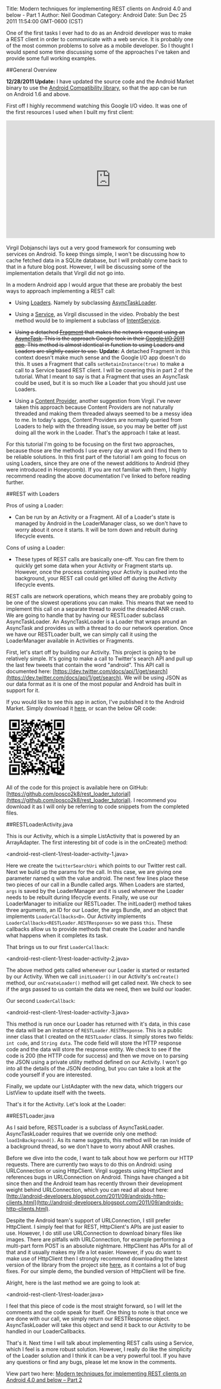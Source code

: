 Title: Modern techniques for implementing REST clients on Android 4.0 and below - Part 1
Author: Neil Goodman
Category: Android
Date: Sun Dec 25 2011 11:54:00 GMT-0600 (CST)

One of the first tasks I ever had to do as an Android developer was to make a REST client in order to communicate with a web service. It is probably one of the most common problems to solve as a mobile developer. So I thought I would spend some time discussing some of the approaches I've taken and provide some full working examples.

##General Overview

__12/28/2011 Update:__ I have updated the source code and the Android Market binary to use the [Android Compatibility library](http://developer.android.com/sdk/compatibility-library.html), so that the app can be run on Android 1.6 and above.

First off I highly recommend watching this Google I/O video. It was one of the first resources I used when I built my first client:

<iframe src="https://www.youtube.com/embed/xHXn3Kg2IQE" frameborder="0" width="560" height="315"></iframe>

Virgil Dobjanschi lays out a very good framework for consuming web services on Android. To keep things simple, I won't be discussing how to cache fetched data in a SQLite database, but I will probably come back to that in a future blog post. However, I will be discussing some of the implementation details that Virgil did not go into.

In a modern Android app I would argue that these are probably the best ways to approach implementing a REST call:

- Using <a href="http://developer.android.com/guide/topics/fundamentals/loaders.html">Loaders</a>. Namely by subclassing <a href="http://developer.android.com/reference/android/content/AsyncTaskLoader.html">AsyncTaskLoader</a>.

- Using a <a href="http://developer.android.com/guide/topics/fundamentals/services.html">Service</a>, as Virgil discussed in the video. Probably the best method would be to implement a subclass of <a href="http://developer.android.com/reference/android/app/IntentService.html">IntentService</a>.

- <del datetime="2011-12-31T21:10:29+00:00">Using a detached [Fragment](http://developer.android.com/guide/topics/fundamentals/fragments.html) that makes the network request using an [AsyncTask](http://developer.android.com/reference/android/os/AsyncTask.html). This is the approach Google took in their [Google I/O 2011 app](http://code.google.com/p/iosched/). This method is almost identical in function to using Loaders and Loaders are slightly easier to use.</del> __Update:__ A detached Fragment in this context doesn't make much sense and the Google I/O app doesn't do this. It uses a Fragment that calls `setRetainInstance(true)` to make a call to a Service based REST client. I will be covering this in part 2 of the tutorial. What I meant to say is that a Fragment that uses an AsyncTask could be used, but it is so much like a Loader that you should just use Loaders.

- Using a [Content Provider](http://developer.android.com/guide/topics/providers/content-providers.html), another suggestion from Virgil. I've never taken this approach because Content Providers are not naturally threaded and making them threaded always seemed to be a messy idea to me. In today's apps, Content Providers are normally queried from Loaders to help with the threading issue, so you may be better off just doing all the work in the Loader. That's the approach I take at least.

For this tutorial I'm going to be focusing on the first two approaches, because those are the methods I use every day at work and I find them to be reliable solutions. In this first part of the tutorial I am going to focus on using Loaders, since they are one of the newest additions to Android (they were introduced in Honeycomb). If you are not familiar with them, I highly recommend reading the above documentation I've linked to before reading further.

##REST with Loaders

Pros of using a Loader:

- Can be run by an Activity or a Fragment. All of a Loader's state is managed by Android in the LoaderManager class, so we don't have to worry about it once it starts. It will be torn down and rebuilt during lifecycle events.

Cons of using a Loader:

- These types of REST calls are basically one-off. You can fire them to quickly get some data when your Activity or Fragment starts up. However, once the process containing your Activity is pushed into the background, your REST call could get killed off during the Activity lifecycle events.

REST calls are network operations, which means they are probably going to be one of the slowest operations you can make. This means that we need to implement this call on a separate thread to avoid the dreaded ANR crash. We are going to handle that by having our RESTLoader subclass AsyncTaskLoader. An AsyncTaskLoader is a Loader that wraps around an AsyncTask and provides us with a thread to do our network operation. Once we have our RESTLoader built, we can simply call it using the LoaderManager available in Activities or Fragments.

First, let's start off by building our Activity. This project is going to be relatively simple. It's going to make a call to Twitter's search API and pull up the last few tweets that contain the word "android". This API call is documented here: [https://dev.twitter.com/docs/api/1/get/search](https://dev.twitter.com/docs/api/1/get/search). We will be using JSON as our data format as it is one of the most popular and Android has built in support for it.

If you would like to see this app in action, I've published it to the Android Market. Simply download it [here](https://market.android.com/details?id=net.neilgoodman.android.restloadertutorial), or scan the below QR code:

![QR Code](android-rest-client-1/rest-loader-turorial-qr.png)

All of the code for this project is available here on GitHub: [https://github.com/posco2k8/rest_loader_tutorial](https://github.com/posco2k8/rest_loader_tutorial). I recommend you download it as I will only be referring to code snippets from the completed files.

##RESTLoaderActivity.java

This is our Activity, which is a simple ListActivity that is powered by an ArrayAdapter. The first interesting bit of code is in the onCreate() method:

<android-rest-client-1/rest-loader-activity-1.java>

Here we create the `twitterSearchUri` which points to our Twitter rest call. Next we build up the params for the call. In this case, we are giving one parameter named q with the value android. The next few lines place these two pieces of our call in a Bundle called args. When Loaders are started, `args` is saved by the LoaderManager and it is used whenever the Loader needs to be rebuilt during lifecycle events. Finally, we use our LoaderManager to initialize our RESTLoader. The initLoader() method takes three arguments, an ID for our Loader, the args Bundle, and an object that implements `LoaderCallbacks<D>`. Our Activity implements `LoaderCallbacks<RESTLoader.RESTResponse>` so we pass `this`. These callbacks allow us to provide methods that create the Loader and handle what happens when it completes its task.

That brings us to our first `LoaderCallback`:

<android-rest-client-1/rest-loader-activity-2.java>

The above method gets called whenever our Loader is started or restarted by our Activity. When we call `initLoader()` in our Activity's `onCreate()` method, our `onCreateLoader()` method will get called next. We check to see if the args passed to us contain the data we need, then we build our loader.

Our second `LoaderCallback`:

<android-rest-client-1/rest-loader-activity-3.java>

This method is run once our Loader has returned with it's data, in this case the data will be an instance of `RESTLoader.RESTResponse`. This is a public inner class that I created on the `RESTLoader` class. It simply stores two fields: `int code`, and `String data`. The code field will store the HTTP response code and the data will store the response entity. We check to see if the code is 200 (the HTTP code for success) and then we move on to parsing the JSON using a private utility method defined on our Activity. I won't go into all the details of the JSON decoding, but you can take a look at the code yourself if you are interested.

Finally, we update our ListAdapter with the new data, which triggers our ListView to update itself with the tweets.

That's it for the Activity. Let's look at the Loader:

##RESTLoader.java

As I said before, RESTLoader is a subclass of AsyncTaskLoader. AsyncTaskLoader requires that we override only one method: `loadInBackground()`. As its name suggests, this method will be ran inside of a background thread, so we don't have to worry about ANR crashes.

Before we dive into the code, I want to talk about how we perform our HTTP requests. There are currently two ways to do this on Android: using URLConnection or using HttpClient. Virgil suggests using HttpClient and references bugs in URLConnection on Android. Things have changed a bit since then and the Android team has recently thrown their development weight behind URLConnection, which you can read all about here: [http://android-developers.blogspot.com/2011/09/androids-http-clients.html](http://android-developers.blogspot.com/2011/09/androids-http-clients.html).

Despite the Android team's support of URLConnection, I still prefer HttpClient. I simply feel that for REST, HttpClient's APIs are just easier to use. However, I do still use URLConnection to download binary files like images. There are pitfalls with URLConnection, for example performing a multi-part form POST is an absolute nightmare. HttpClient has APIs for all of that and it usually makes my life a lot easier. However, if you do want to make use of HttpClient then I strongly recommend downloading the latest version of the library from the project site [here](http://hc.apache.org/httpcomponents-client-ga/), as it contains a lot of bug fixes. For our simple demo, the bundled version of HttpClient will be fine.

Alright, here is the last method we are going to look at:

<android-rest-client-1/rest-loader.java>

I feel that this piece of code is the most straight forward, so I will let the comments and the code speak for itself. One thing to note is that once we are done with our call, we simply return our RESTResponse object. AsyncTaskLoader will take this object and send it back to our Activity to be handled in our LoaderCallbacks.

That's it. Next time I will talk about implementing REST calls using a Service, which I feel is a more robust solution. However, I really do like the simplicity of the Loader solution and I think it can be a very powerful tool. If you have any questions or find any bugs, please let me know in the comments.

View part two here: [Modern techniques for implementing REST clients on Android 4.0 and below – Part 2](/article/android-rest-client-2/)